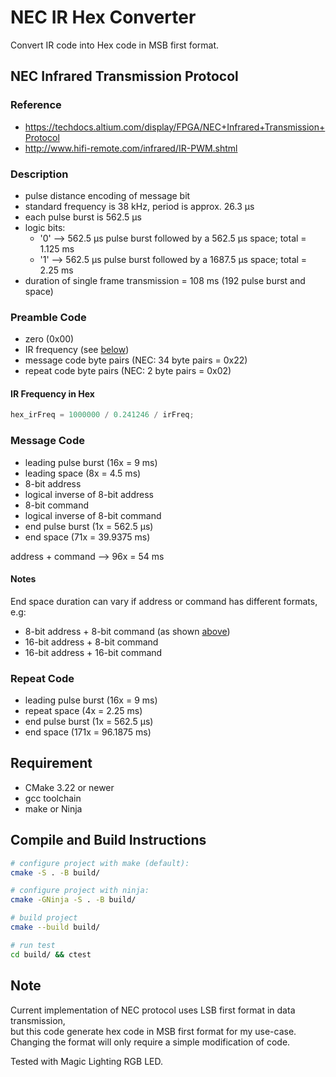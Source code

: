 <!-- ----------------------------------------------------------------------- -->

# NEC IR Hex Converter

Convert IR code into Hex code in MSB first format.

## NEC Infrared Transmission Protocol

### Reference

- https://techdocs.altium.com/display/FPGA/NEC+Infrared+Transmission+Protocol
- http://www.hifi-remote.com/infrared/IR-PWM.shtml

### Description

- pulse distance encoding of message bit
- standard frequency is 38 kHz, period is approx. 26.3 μs
- each pulse burst is 562.5 μs
- logic bits:
  - '0' --> 562.5 μs pulse burst followed by a 562.5 μs space; total = 1.125 ms
  - '1' --> 562.5 μs pulse burst followed by a 1687.5 μs space; total = 2.25 ms
- duration of single frame transmission = 108 ms (192 pulse burst and space)

### Preamble Code

- zero (0x00)
- IR frequency (see [below](#ir-frequency-in-hex))
- message code byte pairs (NEC: 34 byte pairs = 0x22)
- repeat code byte pairs (NEC: 2 byte pairs = 0x02)

#### IR Frequency in Hex

```c
hex_irFreq = 1000000 / 0.241246 / irFreq;
```

### Message Code

- leading pulse burst (16x = 9 ms)
- leading space (8x = 4.5 ms)
- 8-bit address
- logical inverse of 8-bit address
- 8-bit command
- logical inverse of 8-bit command
- end pulse burst (1x = 562.5 μs)
- end space (71x = 39.9375 ms)

address + command --> 96x = 54 ms

#### Notes

End space duration can vary if address or command has different formats, e.g:

- 8-bit address + 8-bit command (as shown [above](#message-code))
- 16-bit address + 8-bit command
- 16-bit address + 16-bit command

### Repeat Code

- leading pulse burst (16x = 9 ms)
- repeat space (4x = 2.25 ms)
- end pulse burst (1x = 562.5 μs)
- end space (171x = 96.1875 ms)

## Requirement

- CMake 3.22 or newer
- gcc toolchain
- make or Ninja

## Compile and Build Instructions

```sh
# configure project with make (default):
cmake -S . -B build/

# configure project with ninja:
cmake -GNinja -S . -B build/

# build project
cmake --build build/

# run test
cd build/ && ctest
```

## Note

Current implementation of NEC protocol uses LSB first format in data transmission, \
but this code generate hex code in MSB first format for my use-case. \
Changing the format will only require a simple modification of code.

Tested with Magic Lighting RGB LED.

<!-- ----------------------------------------------------------------------- -->

